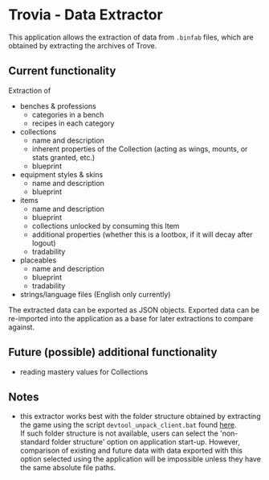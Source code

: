 # Trovia - Data Extractor

This application allows the extraction of data from `.binfab` files, which are obtained by extracting the archives of
Trove.

## Current functionality

Extraction of

- benches & professions
    - categories in a bench
    - recipes in each category
- collections
    - name and description
    - inherent properties of the Collection (acting as wings, mounts, or stats granted, etc.)
    - blueprint
- equipment styles & skins
    - name and description
    - blueprint
- items
    - name and description
    - blueprint
    - collections unlocked by consuming this Item
    - additional properties (whether this is a lootbox, if it will decay after logout)
    - tradability
- placeables
    - name and description
    - blueprint
    - tradability
- strings/language files (English only currently)

The extracted data can be exported as JSON objects. Exported data can be re-imported into the application as a base for later extractions to compare against.

## Future (possible) additional functionality

- reading mastery values for Collections

## Notes

- this extractor works best with the folder structure obtained by extracting the game using the script `devtool_unpack_client.bat` found [here](https://gist.github.com/chrmoritz/c304dead49ce6a38653f).  
  If such folder structure is not available, users can select the 'non-standard folder structure' option on application start-up. However, comparison of existing and future data with data exported with this option selected using the application will be impossible unless they have the same absolute file paths.



